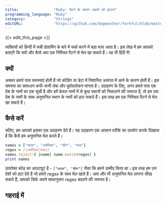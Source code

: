```yaml
---
title:                "Ruby: पैटर्न के समान अक्षरों को हटाना"
programming_language: "Ruby"
category:             "Strings"
editURL:              "https://github.com/dogweather/forkful/blob/master/content/hi/ruby/deleting-characters-matching-a-pattern.md"
---
```


{{< edit_this_page >}}

व्यक्तियों को हिन्दी में रूबी प्रोग्रामिंग के बारे में चर्चा करने में बड़ा मज़ा आता है। इस लेख में हम आपको बताएंगे कि क्यों और कैसे आप एक निश्चित पैटर्न से मेल खा सकते हैं। वह भी हिंदी में!

## क्यों

अक्सर हमारे पास समस्याएं होती हैं जो कोडिंग या डेटा में निशानित असंगत में आने के कारण होती हैं। इस समस्या का समाधान कभी-कभी लंबा और पूर्वावलोकन मांगता है। उदाहरण के लिए, अगर हमारे पास एक देश के नामों का एक सूची है और हमें केवल नामों में से कुछ स्थानों को निकालने की जरूरत है, तो हम उस देश के नामों के साथ अनुमानित स्थान के नामों को हटा सकते हैं। इस तरह हम एक निश्चित पैटर्न से मेल खा सकते हैं।

## कैसे करें 

चलिए, हम आपको इसका एक उदाहरण देते हैं। यह उदाहरण एक आसान तरीके का उपयोग करके दिखाता है कि कैसे हम अनुमानित मेल करते हैं। 

```ruby
names = ["भारत", "अमेरिका", "चीन", "रूस"]
regex = /(अमेरिका|रूस)/
names.reject!{ |name| name.match(regex) }
print names
```

उपरोक्त कोड का आउटपुट है - `["भारत", "चीन"]` जैसा कि हमने उम्मीद किया था। इस तरह हम उन देशों को हटा देते हैं जो हमारे regex के साथ मेल खाते हैं। आप और भी अनुमानित मेल लगाना सीख सकते हैं, आपको सिर्फ अपने साथानुसार regex बदलने की जरूरत है। 

## गहराई में